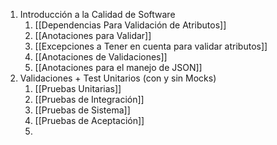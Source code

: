 1. Introducción a la Calidad de Software
	1. [[Dependencias Para Validación de Atributos]] 
	2. [[Anotaciones para Validar]] 
	3. [[Excepciones a Tener en cuenta para validar atributos]] 
	4. [[Anotaciones de Validaciones]] 
	5. [[Anotaciones para el manejo de JSON]] 
2. Validaciones + Test Unitarios (con y sin Mocks)
	1. [[Pruebas Unitarias]]
	2. [[Pruebas de Integración]]
	3. [[Pruebas de Sistema]]
	4. [[Pruebas de Aceptación]]
	5. 